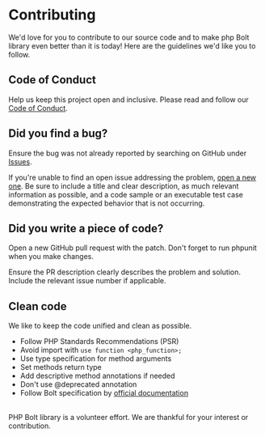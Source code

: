 # Contributing
We'd love for you to contribute to our source code and to make php Bolt library even better than it is today! Here are the guidelines we'd like you to follow.

## Code of Conduct
Help us keep this project open and inclusive. Please read and follow our [Code of Conduct](https://github.com/neo4j-php/Bolt/blob/master/CODE_OF_CONDUCT.md).

## Did you find a bug?
Ensure the bug was not already reported by searching on GitHub under [Issues](https://github.com/neo4j-php/Bolt/issues?q=is%3Aissue).

If you're unable to find an open issue addressing the problem, [open a new one](https://github.com/neo4j-php/Bolt/issues/new/choose). Be sure to include a title and clear description, as much relevant information as possible, and a code sample or an executable test case demonstrating the expected behavior that is not occurring.

## Did you write a piece of code?
Open a new GitHub pull request with the patch. Don't forget to run phpunit when you make changes.

Ensure the PR description clearly describes the problem and solution. Include the relevant issue number if applicable.

## Clean code
We like to keep the code unified and clean as possible.

- Follow PHP Standards Recommendations (PSR)
- Avoid import with `use function <php_function>;`
- Use type specification for method arguments
- Set methods return type
- Add descriptive method annotations if needed
- Don't use @deprecated annotation
- Follow Bolt specification by [official documentation](https://www.neo4j.com/docs/bolt/current/)

\
PHP Bolt library is a volunteer effort. We are thankful for your interest or contribution.
